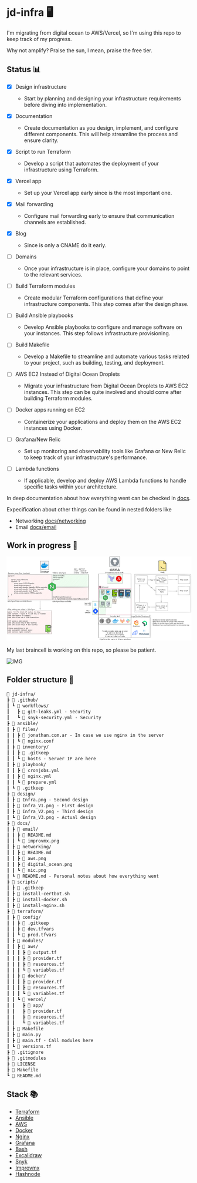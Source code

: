 # jd-infra 🖥 

I'm migrating from digital ocean to AWS/Vercel, so I'm using this repo to keep track of my progress.

Why not amplify? Praise the sun, I mean, praise the free tier.

## Status 📊

- [x] Design infrastructure
  - Start by planning and designing your infrastructure requirements before diving into implementation.

- [x] Documentation
  - Create documentation as you design, implement, and configure different components. This will help streamline the process and ensure clarity.

- [x] Script to run Terraform
  - Develop a script that automates the deployment of your infrastructure using Terraform.

- [x] Vercel app
  - Set up your Vercel app early since is the most important one.

- [x] Mail forwarding
  - Configure mail forwarding early to ensure that communication channels are established.

- [x] Blog
  - Since is only a CNAME do it early.

- [ ] Domains
  - Once your infrastructure is in place, configure your domains to point to the relevant services.

- [ ] Build Terraform modules
  - Create modular Terraform configurations that define your infrastructure components. This step comes after the design phase.

- [ ] Build Ansible playbooks
  - Develop Ansible playbooks to configure and manage software on your instances. This step follows infrastructure provisioning.

- [ ] Build Makefile
  - Develop a Makefile to streamline and automate various tasks related to your project, such as building, testing, and deployment.

- [ ] AWS EC2 Instead of Digital Ocean Droplets
  - Migrate your infrastructure from Digital Ocean Droplets to AWS EC2 instances. This step can be quite involved and should come after building Terraform modules.

- [ ] Docker apps running on EC2
  - Containerize your applications and deploy them on the AWS EC2 instances using Docker.

- [ ] Grafana/New Relic
  - Set up monitoring and observability tools like Grafana or New Relic to keep track of your infrastructure's performance.

- [ ] Lambda functions
  - If applicable, develop and deploy AWS Lambda functions to handle specific tasks within your architecture.


In deep documentation about how everything went can be checked in [docs](./docs/README.md).

Expecification about other things can be found in nested folders like

- Networking [docs/networking](./docs/networking/README.md)
- Email [docs/email](./docs/email/README.md)

## Work in progress 🧰

![IMG](./design/Infra_V3.png)

My last braincell is working on this repo, so please be patient.

![IMG](https://media.tenor.com/DpgEL1ITpE4AAAAd/nanashi-mumei-loading.gif)

## Folder structure 📂

```
🌳 jd-infra/
┣ 📁 .github/
┃ ┗ 📁 workflows/
┃   ┣ 📄 git-leaks.yml - Security
┃   ┗ 📄 snyk-security.yml - Security
┣ 📁 ansible/
┃ ┣ 📁 files/
┃ ┃ ┣ 📄 jonathan.com.ar - In case we use nginx in the server
┃ ┃ ┗ 📄 nginx.conf
┃ ┣ 📁 inventory/
┃ ┃ ┣ 📄 .gitkeep
┃ ┃ ┗ 📄 hosts - Server IP are here
┃ ┣ 📁 playbook/
┃ ┃ ┣ 📄 cronjobs.yml
┃ ┃ ┣ 📄 nginx.yml
┃ ┃ ┗ 📄 prepare.yml
┃ ┗ 📄 .gitkeep
┣ 📁 design/
┃ ┣ 📄 Infra.png - Second design
┃ ┣ 📄 Infra_V1.png - First design
┃ ┣ 📄 Infra_V2.png - Third design
┃ ┗ 📄 Infra_V3.png - Actual design
┣ 📁 docs/
┃ ┣ 📁 email/
┃ ┃ ┣ 📄 README.md
┃ ┃ ┗ 📄 improvmx.png
┃ ┣ 📁 networking/
┃ ┃ ┣ 📄 README.md
┃ ┃ ┣ 📄 aws.png
┃ ┃ ┣ 📄 digital_ocean.png
┃ ┃ ┗ 📄 nic.png
┃ ┗ 📄 README.md - Personal notes about how everything went
┣ 📁 scripts/
┃ ┣ 📄 .gitkeep
┃ ┣ 📄 install-certbot.sh
┃ ┣ 📄 install-docker.sh
┃ ┣ 📄 install-nginx.sh
┣ 📁 terraform/
┃ ┣ 📁 config/
┃ ┃ ┣ 📄 .gitkeep
┃ ┃ ┣ 📄 dev.tfvars
┃ ┃ ┗ 📄 prod.tfvars
┃ ┣ 📁 modules/
┃ ┃ ┣ 📁 aws/
┃ ┃ ┃ ┣ 📄 output.tf
┃ ┃ ┃ ┣ 📄 provider.tf
┃ ┃ ┃ ┣ 📄 resources.tf
┃ ┃ ┃ ┗ 📄 variables.tf
┃ ┃ ┣ 📁 docker/
┃ ┃ ┃ ┣ 📄 provider.tf
┃ ┃ ┃ ┣ 📄 resources.tf
┃ ┃ ┃ ┗ 📄 variables.tf
┃ ┃ ┗ 📁 vercel/
┃ ┃   ┣ 📁 app/
┃ ┃   ┣ 📄 provider.tf
┃ ┃   ┣ 📄 resources.tf
┃ ┃   ┗ 📄 variables.tf
┃ ┣ 📄 Makefile
┃ ┣ 📄 main.py
┃ ┣ 📄 main.tf - Call modules here
┃ ┗ 📄 versions.tf
┣ 📄 .gitignore
┣ 📄 .gitmodules
┣ 📄 LICENSE
┣ 📄 Makefile
┗ 📄 README.md
```

## Stack 📚

- [Terraform](https://www.terraform.io/)
- [Ansible](https://www.ansible.com/)
- [AWS](https://aws.amazon.com/)
- [Docker](https://www.docker.com/)
- [Nginx](https://www.nginx.com/)
- [Grafana](https://grafana.com/)
- [Bash](https://www.gnu.org/software/bash/)
- [Excalidraw](https://excalidraw.com/)
- [Snyk](https://snyk.io/)
- [Improvmx](https://improvmx.com/)
- [Hashnode](https://hashnode.com/)